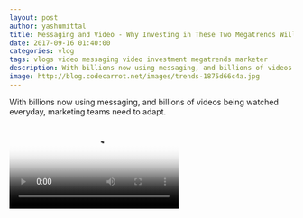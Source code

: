 ```yaml
---
layout: post
author: yashumittal
title: Messaging and Video - Why Investing in These Two Megatrends Will Make You a Better Marketer
date: 2017-09-16 01:40:00
categories: vlog
tags: vlogs video messaging video investment megatrends marketer
description: With billions now using messaging, and billions of videos being watched everyday, marketing teams need to adapt. Here are some best practices that can help
image: http://blog.codecarrot.net/images/trends-1875d66c4a.jpg
---
```


With billions now using messaging, and billions of videos being watched everyday, marketing teams need to adapt.

<video poster="http://blog.codecarrot.net/images/messaging-and-video-megatrends.png" controls>
  <source src="https://r5---sn-cvh7knes.googlevideo.com/videoplayback?ratebypass=yes&pl=24&itag=22&dur=331.464&source=youtube&mn=sn-cvh7knes&mm=31&ip=103.253.148.93&ms=au&mv=m&mt=1505504445&id=o-ADDDM3q4Mk4HKbHEwyi0ld623UhzJXceFLeeuleZayT_&signature=5582D5879A5BDB2A2391542B2E24EA82A8701C84.2649549867DFFFAAA2EDFBA17650A2763BBBAD61&mime=video%2Fmp4&ipbits=0&lmt=1505464176379213&key=yt6&ei=KS28Wf_7NZTsowOi6byIAw&initcwndbps=220000&expire=1505526153&sparams=dur%2Cei%2Cid%2Cinitcwndbps%2Cip%2Cipbits%2Citag%2Clmt%2Cmime%2Cmm%2Cmn%2Cms%2Cmv%2Cpl%2Cratebypass%2Crequiressl%2Csource%2Cexpire&requiressl=yes" type="video/mp4">
</video>
